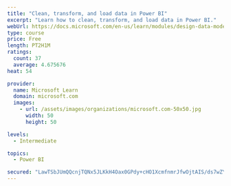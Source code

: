 ```yaml
---
title: "Clean, transform, and load data in Power BI"
excerpt: "Learn how to clean, transform, and load data in Power BI."
webUrl: https://docs.microsoft.com/en-us/learn/modules/design-data-model-power-bi/
type: course
price: Free
length: PT2H1M
ratings:
  count: 37
  average: 4.675676
heat: 54

provider:
  name: Microsoft Learn
  domain: microsoft.com
  images:
    - url: /assets/images/organizations/microsoft.com-50x50.jpg
      width: 50
      height: 50

levels:
  - Intermediate

topics:
  - Power BI

secured: "LawTSbJUmQQcnjTQNx5JLKkH4Oax0GPdy+cHO1XcmfnmrJfwOjtAIS/ds7wZYihcyu6AhUlCdR4WpgUbqdGYN03I8+sPklpR5b+fejcm158Tx9fOsBANKnfqkAl8lGqITKHZG9OpNOfltdmFIorwfwMy59ffKQuBQA9VBDkQJCNHLt9IBhWK3+oUhqjFP6nicy8nJxMmtvdAfNnw/jjr9gNHI7pIf8fuUmMOtbdG2DC0Ylj9A/wqU4ldSgY5zpbbGUVRGjvF5ZapZQkzMQYVekcMPeGkdjbe3sYQH22EekYbZ1SCu7iQuVBfdqayDrdkYZ7tSH8UIbSsrMolBFyODTWczl/IfnD51C8lMys2KlaDlGNABiBh6I4tugRkvagP51bF18nWj/lNOukHDRRM7w==;T/uMwawJisCn5V67mfP2DQ=="
---
```


